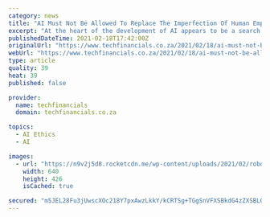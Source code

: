 ```yaml
---
category: news
title: "AI Must Not Be Allowed To Replace The Imperfection Of Human Empathy"
excerpt: "At the heart of the development of AI appears to be a search for perfection. And it could be just as dangerous to humanity"
publishedDateTime: 2021-02-18T17:42:00Z
originalUrl: "https://www.techfinancials.co.za/2021/02/18/ai-must-not-be-allowed-to-replace-the-imperfection-of-human-empathy/"
webUrl: "https://www.techfinancials.co.za/2021/02/18/ai-must-not-be-allowed-to-replace-the-imperfection-of-human-empathy/"
type: article
quality: 39
heat: 39
published: false

provider:
  name: techfinancials
  domain: techfinancials.co.za

topics:
  - AI Ethics
  - AI

images:
  - url: "https://n9v2j5d8.rocketcdn.me/wp-content/uploads/2021/02/robot-3010309_640.jpg"
    width: 640
    height: 426
    isCached: true

secured: "m5JEL28Fu3jUwscXOc218Y7pxAwzLkkY/kCRTSg+TGgSnVFXSBkdG4zZXSBLQZPmKIFF9x8Gxm7PPVzUbrtFqLyfaVS7OcrQdi562LFfgvhmuDRu+4mOeyIevnqhtm9CdyF4GOiAURgSQTjKBupVNvVoZ6DfKR59+i00BksekGGeuyP2yxt5eNomWRcIioEKK5LEzCKl1dIOnu38ZkRzv9Us0Ha9Kz9zoqm6vAE/77l/icuOKGCOCNIUeb1APjW96oIjJGG5b4zIFTxlnHqU0x+SXYAxNnqmRpJ8LQlvmZ7gjHTQ5WRqwNroEEw3SbRMYnPxNRip6Isqb/JwBOnjnsRc24mO39X9azjw3r3BIj4=;xNt7/jqzOrnwzCAggwKANQ=="
---
```


